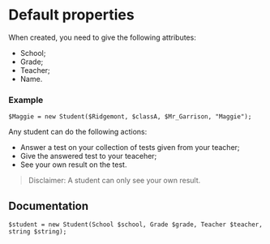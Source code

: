 # Default properties

When created, you need to give the following attributes:
+ School;
+ Grade;
+ Teacher;
+ Name.

### Example

```
$Maggie = new Student($Ridgemont, $classA, $Mr_Garrison, "Maggie");
```

Any student can do the following actions:
+ Answer a test on your collection of tests given from your teacher;
+ Give the answered test to your teaceher;
+ See your own result on the test.
> Disclaimer: A student can only see your own result.

## Documentation
`$student = new Student(School $school, Grade $grade, Teacher $teacher, string $string);`
